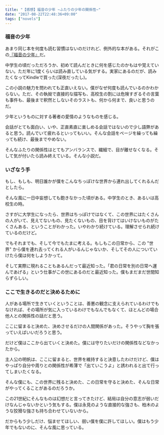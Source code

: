 ```yaml
---
title: "【感想】福音の少年 ~ふたりの少年の関係性~"
date: "2017-08-22T22:48:36+09:00"
tags: ["novels"]
---
```


### 福音の少年

あまり同じ本を何度も読む習慣はないのだけれど、例外的な本がある。それがこの[『福音の少年』](https://www.amazon.co.jp/%E7%A6%8F%E9%9F%B3%E3%81%AE%E5%B0%91%E5%B9%B4-%E8%A7%92%E5%B7%9D%E6%96%87%E5%BA%AB-%E3%81%82%E3%81%95%E3%81%AE-%E3%81%82%E3%81%A4%E3%81%93/dp/4043721072)だ。

中学生の頃だっただろうか、初めて読んだときに何を感じたのかもはや覚えていない。ただ年に1度くらいは読み直している気がする。実家にあるのだが、読みたくなってKindleで買った(深夜だったし)。

<!--more-->

この小説の魅力を問われても正直いえない。僕がなぜ何度も読んでいるのかわからない。ただ、その執拗で直接的な描写も、高校生の割には危険すぎるその言葉も事件も、最後まで釈然としないそのラストも、何から何まで、良いと思うのだ。

少年というものに対する著者の愛情のようなものを感じる。

会話がとても面白い、いや、正直素直に楽しめる会話ではないので少し語弊があると思う。読んでいて疲れるといってもいい。そんな会話をページを繰っても繰っても続け、最後までやめない。

そんなふたりの関係性はとてもアンバランスで、繊細で、目が離せなくなる。そして気が付いたら読み終えている。そんな小説だ。

### いざなう手

もし、もしも、明日誰かが僕をこんなちっぽけな世界から連れ出してくれるんだとしたら。

そんな風に一日中妄想しても飽きなかった頃がある。中学生のとき、あるいは高校生の時。

さすがに大学生になったら、世界はちっぽけではなくて、この世界にはたくさんの人がいて、見えてないもの、見たくないもの、目を背けてはいけないものがたくさんある、ということがわかった。いやわかり続けている。理解させられ続けているのだけど。

でもそれまでも、そして今でもたまに考える。もしもこの日常から、この "世界" から僕を連れ去ってくれる人がいるんじゃないか、そしてその人についていけたら僕は何をしようかって。

そして実際に現れることもあるんだって最近知った。「君の日常を別の日常へ運んであげる」という仕事がこの世にあるのだと最近知った。僕もまだまだ世間知らずらしい。


### ここで生きるのだと決めるために

人がある場所で生きていくということは、善悪の観念に支えられているわけでもなければ、その場所が気に入っているわけでもなんでもなくて、ほとんどの場合他人との関係性の話だと思う。

ここに留まると決めた、決めさせるだけの人間関係があった。そうやって胸を張っていえばいいだろうと思う。

だけど僕はここから出ていくと決めた。僕には守りたいだけの関係性などなかったから。

主人公の明帆は、ここに留まると、世界を維持すると決意したわけだけど、僕はやっぱり自分や周りとの関係性が希薄で「出ていこうよ」と誘われると出て行ってしまいたくなる。

そんな僕にも、この世界に残ると決めた、この日常を守ると決めた、そんな日常がやってくることがあるのだろうか。

この21世紀にそんなものは幻想だと言ってきたけど、結局は自分の意志が弱いだけなんじゃないかという気もする。僕は永見のような直接的な強さも、柏木のような狡猾な強さも持ち合わせていないから。

だからもう少しだけ、悩ませてほしい、弱い僕を僕に許してほしい。僕はもう少年でもないのに、そんな風に思っている。
